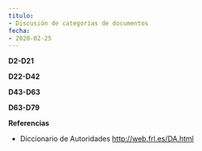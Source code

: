 ```yaml
---
titulo:
- Discusión de categorías de documentos
fecha:
- 2020-02-25
---
```


**D2-D21**


**D22-D42**


**D43-D63**


**D63-D79**


**Referencias**
- Diccionario de Autoridades
http://web.frl.es/DA.html



